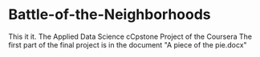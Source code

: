 # Battle-of-the-Neighborhoods
This it it. The Applied Data Science cCpstone Project of the Coursera 
The first part of the final project is in the document "A piece of the pie.docx"
